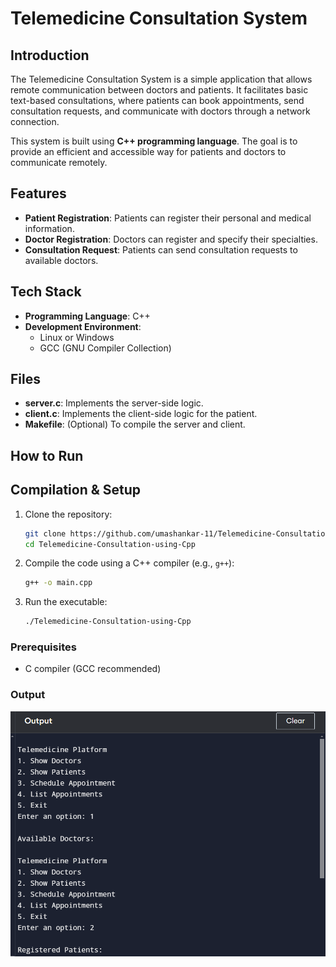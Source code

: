 # Telemedicine Consultation System 

## Introduction

The Telemedicine Consultation System is a simple application that allows remote communication between doctors and patients. It facilitates basic text-based consultations, where patients can book appointments, send consultation requests, and communicate with doctors through a network connection.

This system is built using **C++ programming language**. The goal is to provide an efficient and accessible way for patients and doctors to communicate remotely.

## Features

- **Patient Registration**: Patients can register their personal and medical information.
- **Doctor Registration**: Doctors can register and specify their specialties.
- **Consultation Request**: Patients can send consultation requests to available doctors.

## Tech Stack

- **Programming Language**: C++
- **Development Environment**:
  - Linux or Windows
  - GCC (GNU Compiler Collection)

## Files

- **server.c**: Implements the server-side logic.
- **client.c**: Implements the client-side logic for the patient.
- **Makefile**: (Optional) To compile the server and client.

## How to Run
## Compilation & Setup

1. Clone the repository:
   ```bash
   git clone https://github.com/umashankar-11/Telemedicine-Consultation-using-Cpp.git
   cd Telemedicine-Consultation-using-Cpp
   ```

2. Compile the code using a C++ compiler (e.g., `g++`):
   ```bash
   g++ -o main.cpp
   ```

3. Run the executable:
   ```bash
   ./Telemedicine-Consultation-using-Cpp
   ```

### Prerequisites
- C compiler (GCC recommended)

### Output
![Screenshot of code output](screenshot-cpp.png)



